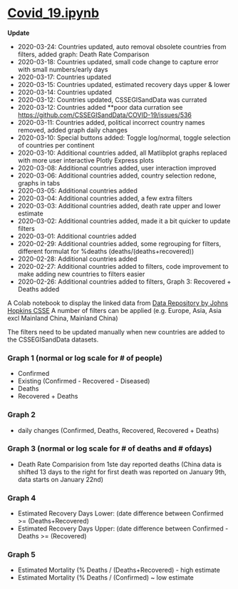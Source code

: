 

# [Covid_19.ipynb](https://github.com/flow4u/public/blob/master/Covid_19.ipynb)

**Update**
- 2020-03-24: Countries updated, auto removal obsolete countries from filters, added graph: Death Rate Comparison
- 2020-03-18: Countries updated, small code change to capture error with small numbers/early days
- 2020-03-17: Countries updated
- 2020-03-15: Countries updated, estimated recovery days upper & lower
- 2020-03-14: Countries updated
- 2020-03-12: Countries updated, CSSEGISandData was currated
- 2020-03-12: Countries added **poor data curration see https://github.com/CSSEGISandData/COVID-19/issues/536
- 2020-03-11: Countries added, political incorrect country names removed, added graph daily changes
- 2020-03-10: Special buttons added: Toggle log/normal, toggle selection of countries per continent  
- 2020-03-10: Additional countries added, all Matlibplot graphs replaced with more user interactive Plotly Express plots
- 2020-03-08: Additional countries added, user interaction improved
- 2020-03-06: Additional countries added, country selection redone, graphs in tabs
- 2020-03-05: Additional countries added
- 2020-03-04: Additional countries added, a few extra filters
- 2020-03-03: Additional countries added, death rate upper and lower estimate
- 2020-03-02: Additional countries added, made it a bit quicker to update filters
- 2020-03-01: Additional countries added
- 2020-02-29: Additional countries added, some regrouping for filters, different formulat for %deaths (deaths/(deaths+recovered))
- 2020-02-28: Additional countries added
- 2020-02-27: Additional countries added to filters, code improvement to make adding new countries to filters easier
- 2020-02-26: Additional countries added to filters, Graph 3: Recovered + Deaths added

A Colab notebook to display the linked data from [Data Repository by Johns Hopkins CSSE](https://github.com/CSSEGISandData/COVID-19)
A number of filters can be applied (e.g. Europe, Asia, Asia excl Mainland China, Mainland China)

The filters need to be updated manually when new countries are added to the CSSEGISandData datasets.

### Graph 1 (normal or log scale for # of people)
- Confirmed
- Existing (Confirmed - Recovered - Diseased)
- Deaths
- Recovered + Deaths
### Graph 2
- daily changes (Confirmed, Deaths, Recovered, Recovered + Deaths)
### Graph 3 (normal or log scale for # of deaths and # ofdays)
- Death Rate Comparision from 1ste day reported deaths (China data is shifted 13 days to the right for first death was reported on January 9th, data starts on January 22nd)
### Graph 4
- Estimated Recovery Days Lower: (date difference between Confirmed >= (Deaths+Recovered)
- Estimated Recovery Days Upper: (date difference between Confirmed - Deaths >= (Recovered)
### Graph 5
- Estimated Mortality (% Deaths / (Deaths+Recovered) - high estimate
- Estimated Mortality (% Deaths / (Confirmed) ~ low estimate
